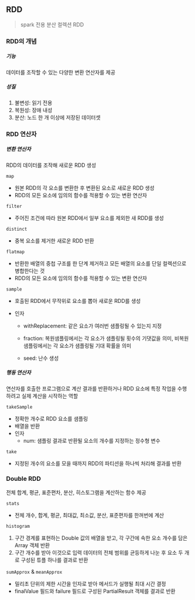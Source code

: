 ## RDD

> spark 전용 분산 컬렉션 RDD



### RDD의 개념

##### 기능

데이터를 조작할 수 있는 다양한 변환 연산자를 제공

##### 성질

1. 불변성: 읽기 전용
2. 복원성: 장애 내성
3. 분산: 노드 한 개 이상에 저장된 데이터셋



### RDD 연산자

##### 변환 연산자

RDD의 데이터를 조작해 새로운 RDD 생성 

`map`

- 원본 RDD의 각 요소를 변환한 후 변환된 요소로 새로운 RDD 생성
- RDD의 모든 요소에 임의의 함수를 적용할 수 있는 변환 연산자

`filter`

- 주어진 조건에 따라 원본 RDD에서 일부 요소를 제외한 새 RDD를 생성

`distinct`

- 중복 요소를 제거한 새로운 RDD 반환

`flatmap`

- 반환한 배열의 중첩 구조를 한 단계 제거하고 모든 배열의 요소를 단일 컬렉션으로 병합한다는 것
- RDD의 모든 요소에 임의의 함수를 적용할 수 있는 변환 연산자

`sample`

- 호출된 RDD에서 무작위로 요소를 뽑아 새로운 RDD를 생성

- 인자

  - withReplacement: 같은 요소가 여러번 샘플링될 수 있는지 지정
  - fraction: 복원샘플링에서는 각 요소가 샘플링될 횟수의 기댓값을 의미, 비복원 샘플링에서는 각 요소가 샘플링될 기대 확률을 의미

  - seed: 난수 생성

##### 행동 연산자

연산자를 호출한 프로그램으로 계산 결과를 반환하거나 RDD 요소에 특정 작업을 수행하려고 실제 계산을 시작하는 역할

`takeSample`

- 정확한 개수로 RDD 요소를 샘플링
- 배열을 반환
- 인자
  - num: 샘플링 결과로 반환될 요소의 개수를 지정하는 정수형 변수

`take`

- 지정된 개수의 요소를 모을 때까지 RDD의 파티션을 하나씩 처리해 결과를 반환



### Double RDD

전체 합계, 평균, 표준편차, 분산, 히스토그램을 계산하는 함수 제공

`stats`

- 전체 개수, 합계, 평균, 최대값, 최소값, 분산, 표준편차를 한꺼번에 계산

`histogram`

1. 구간 경계를 표현하는 Double 값의 배열을 받고, 각 구간에 속한 요소 개수를 담은 Array 객체 반환
2. 구간 개수를 받아 이것으로 입력 데이터의 전체 범위를 균등하게 나눈 후 요소 두 개로 구성된 튜플 하나를 결과로 반환

`sumApprox` & `meanApprox`

- 밀리초 단위의 제한 시간을 인자로 받아 메서드가 실행될 최대 시간 결정
- finalValue 필드와 failure 필드로 구성된 PartialResult 객체를 결과로 반환